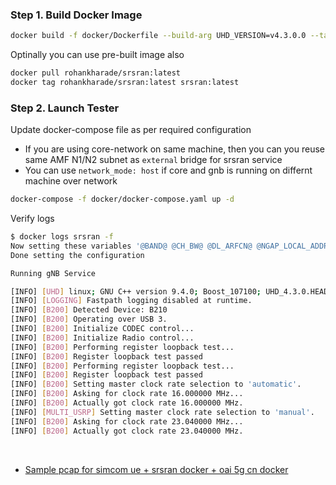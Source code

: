 ### Step 1. Build Docker Image ###

```bash
docker build -f docker/Dockerfile --build-arg UHD_VERSION=v4.3.0.0 --target srsran --tag srsran:latest .
```
Optinally you can use pre-built image also
```bash
docker pull rohankharade/srsran:latest
docker tag rohankharade/srsran:latest srsran:latest

```
### Step 2. Launch Tester ###
Update docker-compose file as per required configuration
* If you are using  core-network on same machine, then you can you reuse same AMF N1/N2 subnet as `external` bridge for srsran service 
* You can use `network_mode: host` if core and gnb is running on differnt machine over network

```bash
docker-compose -f docker/docker-compose.yaml up -d
```

Verify logs
```bash
$ docker logs srsran -f
Now setting these variables '@BAND@ @CH_BW@ @DL_ARFCN@ @NGAP_LOCAL_ADDR@ @NGAP_REMOTE_ADDR@ @PLMN@ @RX_GAIN@ @SCS@ @SRATE@ @TAC@ @TX_GAIN@ @UHD_TYPE@'
Done setting the configuration

Running gNB Service 

[INFO] [UHD] linux; GNU C++ version 9.4.0; Boost_107100; UHD_4.3.0.HEAD-0-g1f8fd345
[INFO] [LOGGING] Fastpath logging disabled at runtime.
[INFO] [B200] Detected Device: B210
[INFO] [B200] Operating over USB 3.
[INFO] [B200] Initialize CODEC control...
[INFO] [B200] Initialize Radio control...
[INFO] [B200] Performing register loopback test... 
[INFO] [B200] Register loopback test passed
[INFO] [B200] Performing register loopback test... 
[INFO] [B200] Register loopback test passed
[INFO] [B200] Setting master clock rate selection to 'automatic'.
[INFO] [B200] Asking for clock rate 16.000000 MHz... 
[INFO] [B200] Actually got clock rate 16.000000 MHz.
[INFO] [MULTI_USRP] Setting master clock rate selection to 'manual'.
[INFO] [B200] Asking for clock rate 23.040000 MHz... 
[INFO] [B200] Actually got clock rate 23.040000 MHz.
```

<br/>

* [Sample pcap for simcom ue + srsran docker + oai 5g cn docker](https://github.com/orion-belt/srsRAN_Project/files/11100673/srsran_simcom_oai_cn.zip)
